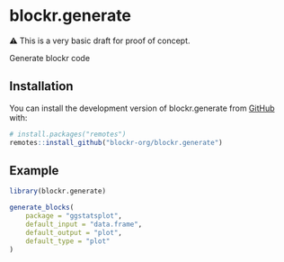 <!-- badges: start -->
<!-- badges: end -->

# blockr.generate

:warning: This is a very basic draft for proof of concept.

Generate blockr code

## Installation

You can install the development version of blockr.generate from [GitHub](https://github.com/) with:

``` r
# install.packages("remotes")
remotes::install_github("blockr-org/blockr.generate")
```

## Example

``` r
library(blockr.generate)

generate_blocks(
    package = "ggstatsplot",
    default_input = "data.frame",
    default_output = "plot",
    default_type = "plot"
)
```

